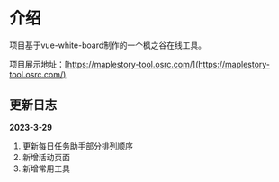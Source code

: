 

# 介绍

项目基于vue-white-board制作的一个枫之谷在线工具。

项目展示地址：[https://maplestory-tool.osrc.com/](https://maplestory-tool.osrc.com/)





## 更新日志



**2023-3-29**

1. 更新每日任务助手部分排列顺序
2. 新增活动页面
3. 新增常用工具
